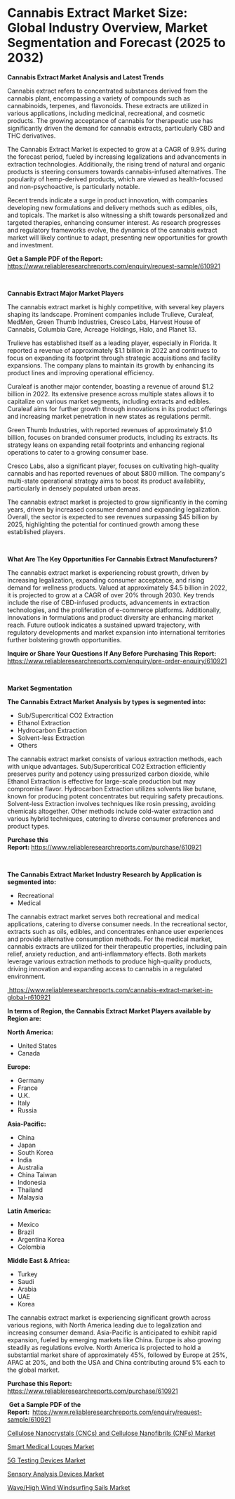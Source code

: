 <p><h1>Cannabis Extract Market Size: Global Industry Overview, Market Segmentation and Forecast (2025 to 2032)</h1></p><p><strong>Cannabis Extract Market Analysis and Latest Trends</strong></p>
<p><p>Cannabis extract refers to concentrated substances derived from the cannabis plant, encompassing a variety of compounds such as cannabinoids, terpenes, and flavonoids. These extracts are utilized in various applications, including medicinal, recreational, and cosmetic products. The growing acceptance of cannabis for therapeutic use has significantly driven the demand for cannabis extracts, particularly CBD and THC derivatives.</p><p>The Cannabis Extract Market is expected to grow at a CAGR of 9.9% during the forecast period, fueled by increasing legalizations and advancements in extraction technologies. Additionally, the rising trend of natural and organic products is steering consumers towards cannabis-infused alternatives. The popularity of hemp-derived products, which are viewed as health-focused and non-psychoactive, is particularly notable.</p><p>Recent trends indicate a surge in product innovation, with companies developing new formulations and delivery methods such as edibles, oils, and topicals. The market is also witnessing a shift towards personalized and targeted therapies, enhancing consumer interest. As research progresses and regulatory frameworks evolve, the dynamics of the cannabis extract market will likely continue to adapt, presenting new opportunities for growth and investment.</p></p>
<p><strong>Get a Sample PDF of the Report:&nbsp;</strong> <a href="https://www.reliableresearchreports.com/enquiry/request-sample/610921?utm_campaign=36&utm_medium=2&utm_source=Github&utm_content=ia&utm_term=23032025&utm_id=cannabis-extract">https://www.reliableresearchreports.com/enquiry/request-sample/610921</a></p>
<p>&nbsp;</p>
<p><strong>Cannabis Extract Major Market Players</strong></p>
<p><p>The cannabis extract market is highly competitive, with several key players shaping its landscape. Prominent companies include Trulieve, Curaleaf, MedMen, Green Thumb Industries, Cresco Labs, Harvest House of Cannabis, Columbia Care, Acreage Holdings, Halo, and Planet 13.</p><p>Trulieve has established itself as a leading player, especially in Florida. It reported a revenue of approximately $1.1 billion in 2022 and continues to focus on expanding its footprint through strategic acquisitions and facility expansions. The company plans to maintain its growth by enhancing its product lines and improving operational efficiency.</p><p>Curaleaf is another major contender, boasting a revenue of around $1.2 billion in 2022. Its extensive presence across multiple states allows it to capitalize on various market segments, including extracts and edibles. Curaleaf aims for further growth through innovations in its product offerings and increasing market penetration in new states as regulations permit.</p><p>Green Thumb Industries, with reported revenues of approximately $1.0 billion, focuses on branded consumer products, including its extracts. Its strategy leans on expanding retail footprints and enhancing regional operations to cater to a growing consumer base.</p><p>Cresco Labs, also a significant player, focuses on cultivating high-quality cannabis and has reported revenues of about $800 million. The company's multi-state operational strategy aims to boost its product availability, particularly in densely populated urban areas.</p><p>The cannabis extract market is projected to grow significantly in the coming years, driven by increased consumer demand and expanding legalization. Overall, the sector is expected to see revenues surpassing $45 billion by 2025, highlighting the potential for continued growth among these established players.</p></p>
<p>&nbsp;</p>
<p><strong>What Are The Key Opportunities For Cannabis Extract Manufacturers?</strong></p>
<p><p>The cannabis extract market is experiencing robust growth, driven by increasing legalization, expanding consumer acceptance, and rising demand for wellness products. Valued at approximately $4.5 billion in 2022, it is projected to grow at a CAGR of over 20% through 2030. Key trends include the rise of CBD-infused products, advancements in extraction technologies, and the proliferation of e-commerce platforms. Additionally, innovations in formulations and product diversity are enhancing market reach. Future outlook indicates a sustained upward trajectory, with regulatory developments and market expansion into international territories further bolstering growth opportunities.</p></p>
<p><strong>Inquire or Share Your Questions If Any Before Purchasing This Report:</strong> <a href="https://www.reliableresearchreports.com/enquiry/pre-order-enquiry/610921?utm_campaign=36&utm_medium=2&utm_source=Github&utm_content=ia&utm_term=23032025&utm_id=cannabis-extract">https://www.reliableresearchreports.com/enquiry/pre-order-enquiry/610921</a></p>
<p>&nbsp;</p>
<p><strong>Market Segmentation</strong></p>
<p><strong>The Cannabis Extract Market Analysis by types is segmented into:</strong></p>
<p><ul><li>Sub/Supercritical CO2 Extraction</li><li>Ethanol Extraction</li><li>Hydrocarbon Extraction</li><li>Solvent-less Extraction</li><li>Others</li></ul></p>
<p><p>The cannabis extract market consists of various extraction methods, each with unique advantages. Sub/Supercritical CO2 Extraction efficiently preserves purity and potency using pressurized carbon dioxide, while Ethanol Extraction is effective for large-scale production but may compromise flavor. Hydrocarbon Extraction utilizes solvents like butane, known for producing potent concentrates but requiring safety precautions. Solvent-less Extraction involves techniques like rosin pressing, avoiding chemicals altogether. Other methods include cold-water extraction and various hybrid techniques, catering to diverse consumer preferences and product types.</p></p>
<p><strong>Purchase this Report:&nbsp;</strong><a href="https://www.reliableresearchreports.com/purchase/610921?utm_campaign=36&utm_medium=2&utm_source=Github&utm_content=ia&utm_term=23032025&utm_id=cannabis-extract">https://www.reliableresearchreports.com/purchase/610921</a></p>
<p>&nbsp;</p>
<p><strong>The Cannabis Extract Market Industry Research by Application is segmented into:</strong></p>
<p><ul><li>Recreational</li><li>Medical</li></ul></p>
<p><p>The cannabis extract market serves both recreational and medical applications, catering to diverse consumer needs. In the recreational sector, extracts such as oils, edibles, and concentrates enhance user experiences and provide alternative consumption methods. For the medical market, cannabis extracts are utilized for their therapeutic properties, including pain relief, anxiety reduction, and anti-inflammatory effects. Both markets leverage various extraction methods to produce high-quality products, driving innovation and expanding access to cannabis in a regulated environment.</p></p>
<p><a href="https://www.reliableresearchreports.com/cannabis-extract-market-in-global-r610921?utm_campaign=36&utm_medium=2&utm_source=Github&utm_content=ia&utm_term=23032025&utm_id=cannabis-extract">&nbsp;https://www.reliableresearchreports.com/cannabis-extract-market-in-global-r610921</a></p>
<p><strong>In terms of Region, the Cannabis Extract Market Players available by Region are:</strong></p>
<p>
    <p> <strong> North America: </strong>
        <ul>
            <li>United States</li>
            <li>Canada</li>
        </ul>
        </p> 
    <p> <strong> Europe: </strong>
        <ul>
            <li>Germany</li>
            <li>France</li>
            <li>U.K.</li>
            <li>Italy</li>
            <li>Russia</li>
        </ul>
        </p> 
    <p> <strong> Asia-Pacific: </strong>
        <ul>
            <li>China</li>
            <li>Japan</li>
            <li>South Korea</li>
            <li>India</li>
            <li>Australia</li>
            <li>China Taiwan</li>
            <li>Indonesia</li>
            <li>Thailand</li>
            <li>Malaysia</li>
        </ul>
        </p> 
    <p> <strong> Latin America: </strong>
        <ul>
            <li>Mexico</li>
            <li>Brazil</li>
            <li>Argentina Korea</li>
            <li>Colombia</li>
        </ul>
        </p> 
    <p> <strong> Middle East & Africa: </strong>
        <ul>
            <li>Turkey</li>
            <li>Saudi</li>
            <li>Arabia</li>
            <li>UAE</li>
            <li>Korea</li>
        </ul>
    </p>
    </p>
<p><p>The cannabis extract market is experiencing significant growth across various regions, with North America leading due to legalization and increasing consumer demand. Asia-Pacific is anticipated to exhibit rapid expansion, fueled by emerging markets like China. Europe is also growing steadily as regulations evolve. North America is projected to hold a substantial market share of approximately 45%, followed by Europe at 25%, APAC at 20%, and both the USA and China contributing around 5% each to the global market.</p></p>
<p><strong>Purchase this Report: </strong><a href="https://www.reliableresearchreports.com/purchase/610921?utm_campaign=36&utm_medium=2&utm_source=Github&utm_content=ia&utm_term=23032025&utm_id=cannabis-extract">https://www.reliableresearchreports.com/purchase/610921</a></p>
<p>&nbsp;<strong>Get a Sample PDF of the Report:&nbsp;&nbsp;</strong><a href="https://www.reliableresearchreports.com/enquiry/request-sample/610921?utm_campaign=36&utm_medium=2&utm_source=Github&utm_content=ia&utm_term=23032025&utm_id=cannabis-extract">https://www.reliableresearchreports.com/enquiry/request-sample/610921</a></p>
<p><strong></strong></p>
<p><p><a href="https://github.com/nwokechock6s/Market-Research-Report-List-1/blob/main/cellulose-nanocrystals-cncs-and-cellulose-nanofibrils-cnfs-market.md?utm_campaign=36&utm_medium=2&utm_source=Github&utm_content=ia&utm_term=23032025&utm_id=cannabis-extract">Cellulose Nanocrystals (CNCs) and Cellulose Nanofibrils (CNFs) Market</a></p><p><a href="https://github.com/vsiljgestel/Market-Research-Report-List-1/blob/main/smart-medical-loupes-market.md?utm_campaign=36&utm_medium=2&utm_source=Github&utm_content=ia&utm_term=23032025&utm_id=cannabis-extract">Smart Medical Loupes Market</a></p><p><a href="https://github.com/ummulmzu/Market-Research-Report-List-1/blob/main/5g-testing-devices-market.md?utm_campaign=36&utm_medium=2&utm_source=Github&utm_content=ia&utm_term=23032025&utm_id=cannabis-extract">5G Testing Devices Market</a></p><p><a href="https://github.com/boudykodumi/Market-Research-Report-List-1/blob/main/sensory-analysis-devices-market.md?utm_campaign=36&utm_medium=2&utm_source=Github&utm_content=ia&utm_term=23032025&utm_id=cannabis-extract">Sensory Analysis Devices Market</a></p><p><a href="https://github.com/aiamekar/Market-Research-Report-List-1/blob/main/wavehigh-wind-windsurfing-sails-market.md?utm_campaign=36&utm_medium=2&utm_source=Github&utm_content=ia&utm_term=23032025&utm_id=cannabis-extract">Wave/High Wind Windsurfing Sails Market</a></p></p>